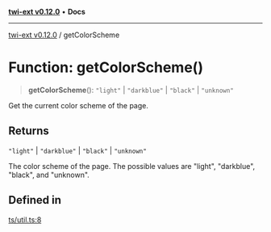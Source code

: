 [**twi-ext v0.12.0**](../README.md) • **Docs**

***

[twi-ext v0.12.0](../README.md) / getColorScheme

# Function: getColorScheme()

> **getColorScheme**(): `"light"` \| `"darkblue"` \| `"black"` \| `"unknown"`

Get the current color scheme of the page.

## Returns

`"light"` \| `"darkblue"` \| `"black"` \| `"unknown"`

The color scheme of the page. The possible values are "light", "darkblue", "black", and "unknown".

## Defined in

[ts/util.ts:8](https://github.com/Robot-Inventor/twi-ext/blob/06f63754cd6168b31f19cf6a4c136c5a9263fb42/src/ts/util.ts#L8)
